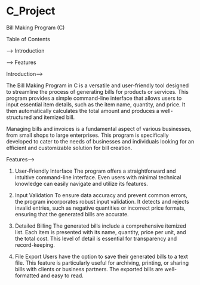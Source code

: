 # C_Project

Bill Making Program (C)

Table of Contents

--> Introduction

--> Features

Introduction-->

The Bill Making Program in C is a versatile and user-friendly tool designed to streamline the process of generating bills for products or services. This program provides a simple command-line interface that allows users to input essential item details, such as the item name, quantity, and price. It then automatically calculates the total amount and produces a well-structured and itemized bill.

Managing bills and invoices is a fundamental aspect of various businesses, from small shops to large enterprises. This program is specifically developed to cater to the needs of businesses and individuals looking for an efficient and customizable solution for bill creation.

Features-->
1. User-Friendly Interface
The program offers a straightforward and intuitive command-line interface. Even users with minimal technical knowledge can easily navigate and utilize its features.

2. Input Validation
To ensure data accuracy and prevent common errors, the program incorporates robust input validation. It detects and rejects invalid entries, such as negative quantities or incorrect price formats, ensuring that the generated bills are accurate.

3. Detailed Billing
The generated bills include a comprehensive itemized list. Each item is presented with its name, quantity, price per unit, and the total cost. This level of detail is essential for transparency and record-keeping.

4. File Export
Users have the option to save their generated bills to a text file. This feature is particularly useful for archiving, printing, or sharing bills with clients or business partners. The exported bills are well-formatted and easy to read.
